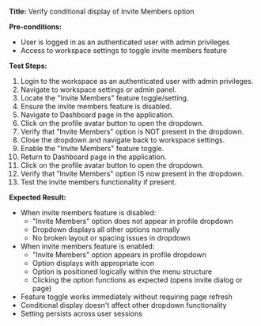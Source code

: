 **Title:** Verify conditional display of Invite Members option

**Pre-conditions:**
* User is logged in as an authenticated user with admin privileges
* Access to workspace settings to toggle invite members feature

**Test Steps:**
1. Login to the workspace as an authenticated user with admin privileges.
2. Navigate to workspace settings or admin panel.
3. Locate the "Invite Members" feature toggle/setting.
4. Ensure the invite members feature is disabled.
5. Navigate to Dashboard page in the application.
6. Click on the profile avatar button to open the dropdown.
7. Verify that "Invite Members" option is NOT present in the dropdown.
8. Close the dropdown and navigate back to workspace settings.
9. Enable the "Invite Members" feature toggle.
10. Return to Dashboard page in the application.
11. Click on the profile avatar button to open the dropdown.
12. Verify that "Invite Members" option IS now present in the dropdown.
13. Test the invite members functionality if present.

**Expected Result:**
* When invite members feature is disabled:
  - "Invite Members" option does not appear in profile dropdown
  - Dropdown displays all other options normally
  - No broken layout or spacing issues in dropdown
* When invite members feature is enabled:
  - "Invite Members" option appears in profile dropdown
  - Option displays with appropriate icon
  - Option is positioned logically within the menu structure
  - Clicking the option functions as expected (opens invite dialog or page)
* Feature toggle works immediately without requiring page refresh
* Conditional display doesn't affect other dropdown functionality
* Setting persists across user sessions